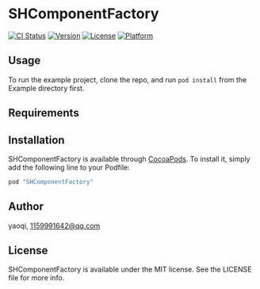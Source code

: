 # SHComponentFactory

[![CI Status](http://img.shields.io/travis/yaoqi/SHComponentFactory.svg?style=flat)](https://travis-ci.org/yaoqi/SHComponentFactory)
[![Version](https://img.shields.io/cocoapods/v/SHComponentFactory.svg?style=flat)](http://cocoapods.org/pods/SHComponentFactory)
[![License](https://img.shields.io/cocoapods/l/SHComponentFactory.svg?style=flat)](http://cocoapods.org/pods/SHComponentFactory)
[![Platform](https://img.shields.io/cocoapods/p/SHComponentFactory.svg?style=flat)](http://cocoapods.org/pods/SHComponentFactory)

## Usage

To run the example project, clone the repo, and run `pod install` from the Example directory first.

## Requirements

## Installation

SHComponentFactory is available through [CocoaPods](http://cocoapods.org). To install
it, simply add the following line to your Podfile:

```ruby
pod "SHComponentFactory"
```

## Author

yaoqi, 1159991642@qq.com

## License

SHComponentFactory is available under the MIT license. See the LICENSE file for more info.
